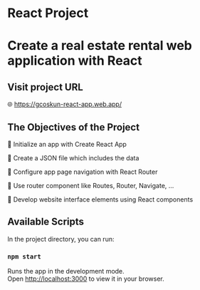 # React Project 

# Create a real estate rental web application with React

## Visit project URL

🌐 https://gcoskun-react-app.web.app/

## The Objectives of the Project

🌟 Initialize an app with Create React App

🌟 Create a JSON file which includes the data

🌟 Configure app page navigation with React Router

🌟 Use router component like Routes, Router, Navigate, ...

🌟 Develop website interface elements using React components



## Available Scripts

In the project directory, you can run:

### `npm start`

Runs the app in the development mode.\
Open [http://localhost:3000](http://localhost:3000) to view it in your browser.




